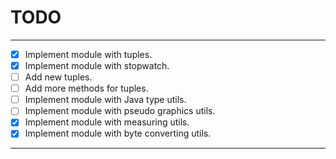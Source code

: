 # TODO

---

- [x] Implement module with tuples.
- [x] Implement module with stopwatch.
- [ ] Add new tuples.
- [ ] Add more methods for tuples.
- [ ] Implement module with Java type utils.
- [ ] Implement module with pseudo graphics utils.
- [x] Implement module with measuring utils.
- [x] Implement module with byte converting utils.

---
